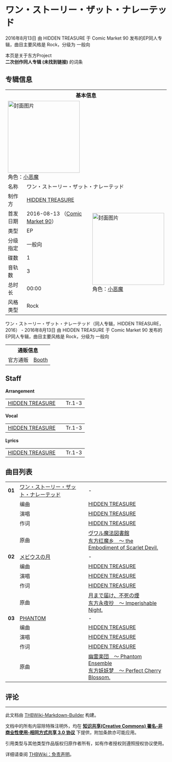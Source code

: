 # ワン・ストーリー・ザット・ナレーテッド

<!-- source html: G:\repos\THBWiki-Markdown-Builder\THBWikiMarkdown\Temp\main\1\17\ns0%3A%E3%83%AF%E3%83%B3%E3%83%BB%E3%82%B9%E3%83%88%E3%83%BC%E3%83%AA%E3%83%BC%E3%83%BB%E3%82%B6%E3%83%83%E3%83%88%E3%83%BB%E3%83%8A%E3%83%AC%E3%83%BC%E3%83%86%E3%83%83%E3%83%89.html -->

2016年8月13日 由 HIDDEN TREASURE 于 Comic Market 90 发布的EP同人专辑，曲目主要风格是 Rock，分级为 一般向

本页是关于东方Project  
 **二次创作同人专辑 (未找到链接)** 的词条

## 专辑信息

<table><tbody><tr><th colspan="3">基本信息</th></tr><tr><td class="cover-artwork-mobile" colspan="2"><a href="./文件-ワン・ストーリー・ザット・ナレーテッド封面.jpg.md" class="image" title="封面图片"><img alt="封面图片" src="https://upload.thwiki.cc/thumb/5/50/%E3%83%AF%E3%83%B3%E3%83%BB%E3%82%B9%E3%83%88%E3%83%BC%E3%83%AA%E3%83%BC%E3%83%BB%E3%82%B6%E3%83%83%E3%83%88%E3%83%BB%E3%83%8A%E3%83%AC%E3%83%BC%E3%83%86%E3%83%83%E3%83%89%E5%B0%81%E9%9D%A2.jpg/224px-%E3%83%AF%E3%83%B3%E3%83%BB%E3%82%B9%E3%83%88%E3%83%BC%E3%83%AA%E3%83%BC%E3%83%BB%E3%82%B6%E3%83%83%E3%83%88%E3%83%BB%E3%83%8A%E3%83%AC%E3%83%BC%E3%83%86%E3%83%83%E3%83%89%E5%B0%81%E9%9D%A2.jpg" decoding="async" loading="lazy" width="224" height="224" srcset="https://upload.thwiki.cc/thumb/5/50/%E3%83%AF%E3%83%B3%E3%83%BB%E3%82%B9%E3%83%88%E3%83%BC%E3%83%AA%E3%83%BC%E3%83%BB%E3%82%B6%E3%83%83%E3%83%88%E3%83%BB%E3%83%8A%E3%83%AC%E3%83%BC%E3%83%86%E3%83%83%E3%83%89%E5%B0%81%E9%9D%A2.jpg/336px-%E3%83%AF%E3%83%B3%E3%83%BB%E3%82%B9%E3%83%88%E3%83%BC%E3%83%AA%E3%83%BC%E3%83%BB%E3%82%B6%E3%83%83%E3%83%88%E3%83%BB%E3%83%8A%E3%83%AC%E3%83%BC%E3%83%86%E3%83%83%E3%83%89%E5%B0%81%E9%9D%A2.jpg 1.5x, https://upload.thwiki.cc/thumb/5/50/%E3%83%AF%E3%83%B3%E3%83%BB%E3%82%B9%E3%83%88%E3%83%BC%E3%83%AA%E3%83%BC%E3%83%BB%E3%82%B6%E3%83%83%E3%83%88%E3%83%BB%E3%83%8A%E3%83%AC%E3%83%BC%E3%83%86%E3%83%83%E3%83%89%E5%B0%81%E9%9D%A2.jpg/448px-%E3%83%AF%E3%83%B3%E3%83%BB%E3%82%B9%E3%83%88%E3%83%BC%E3%83%AA%E3%83%BC%E3%83%BB%E3%82%B6%E3%83%83%E3%83%88%E3%83%BB%E3%83%8A%E3%83%AC%E3%83%BC%E3%83%86%E3%83%83%E3%83%89%E5%B0%81%E9%9D%A2.jpg 2x" data-file-width="3168" data-file-height="3168"></a><div class="cover-char">角色：<a href="./小恶魔.md" title="小恶魔">小恶魔</a></div></td>
</tr><tr><td class="label">名称</td><td colspan="2"> ワン・ストーリー・ザット・ナレーテッド </td></tr><tr><td class="label">制作方</td><td><a href="./HIDDEN_TREASURE.md" title="HIDDEN TREASURE">HIDDEN TREASURE</a></td><td class="cover-artwork" rowspan="8" style="min-width:224px;"><a href="./文件-ワン・ストーリー・ザット・ナレーテッド封面.jpg.md" class="image" title="封面图片"><img alt="封面图片" src="https://upload.thwiki.cc/thumb/5/50/%E3%83%AF%E3%83%B3%E3%83%BB%E3%82%B9%E3%83%88%E3%83%BC%E3%83%AA%E3%83%BC%E3%83%BB%E3%82%B6%E3%83%83%E3%83%88%E3%83%BB%E3%83%8A%E3%83%AC%E3%83%BC%E3%83%86%E3%83%83%E3%83%89%E5%B0%81%E9%9D%A2.jpg/224px-%E3%83%AF%E3%83%B3%E3%83%BB%E3%82%B9%E3%83%88%E3%83%BC%E3%83%AA%E3%83%BC%E3%83%BB%E3%82%B6%E3%83%83%E3%83%88%E3%83%BB%E3%83%8A%E3%83%AC%E3%83%BC%E3%83%86%E3%83%83%E3%83%89%E5%B0%81%E9%9D%A2.jpg" decoding="async" loading="lazy" width="224" height="224" srcset="https://upload.thwiki.cc/thumb/5/50/%E3%83%AF%E3%83%B3%E3%83%BB%E3%82%B9%E3%83%88%E3%83%BC%E3%83%AA%E3%83%BC%E3%83%BB%E3%82%B6%E3%83%83%E3%83%88%E3%83%BB%E3%83%8A%E3%83%AC%E3%83%BC%E3%83%86%E3%83%83%E3%83%89%E5%B0%81%E9%9D%A2.jpg/336px-%E3%83%AF%E3%83%B3%E3%83%BB%E3%82%B9%E3%83%88%E3%83%BC%E3%83%AA%E3%83%BC%E3%83%BB%E3%82%B6%E3%83%83%E3%83%88%E3%83%BB%E3%83%8A%E3%83%AC%E3%83%BC%E3%83%86%E3%83%83%E3%83%89%E5%B0%81%E9%9D%A2.jpg 1.5x, https://upload.thwiki.cc/thumb/5/50/%E3%83%AF%E3%83%B3%E3%83%BB%E3%82%B9%E3%83%88%E3%83%BC%E3%83%AA%E3%83%BC%E3%83%BB%E3%82%B6%E3%83%83%E3%83%88%E3%83%BB%E3%83%8A%E3%83%AC%E3%83%BC%E3%83%86%E3%83%83%E3%83%89%E5%B0%81%E9%9D%A2.jpg/448px-%E3%83%AF%E3%83%B3%E3%83%BB%E3%82%B9%E3%83%88%E3%83%BC%E3%83%AA%E3%83%BC%E3%83%BB%E3%82%B6%E3%83%83%E3%83%88%E3%83%BB%E3%83%8A%E3%83%AC%E3%83%BC%E3%83%86%E3%83%83%E3%83%89%E5%B0%81%E9%9D%A2.jpg 2x" data-file-width="3168" data-file-height="3168"></a><div class="cover-char">角色：<a href="./小恶魔.md" title="小恶魔">小恶魔</a></div></td>
</tr><tr><td class="label">首发日期</td><td>2016-08-13&#160;（<a href="/展会作品列表?e=Comic+Market%2390">Comic Market 90</a>）</td></tr><tr><td class="label">类型</td><td>EP</td></tr><tr><td class="label">分级指定</td><td>一般向</td></tr><tr><td class="label">碟数</td><td>1</td></tr><tr><td class="label">音轨数</td><td>3</td></tr><tr><td class="label">总时长</td><td>00:00</td></tr><tr><td class="label">风格类型</td><td>Rock</td></tr></tbody></table>

ワン・ストーリー・ザット・ナレーテッド（同人专辑，HIDDEN TREASURE，2016） - 2016年8月13日 由 HIDDEN TREASURE 于 Comic Market 90 发布的EP同人专辑，曲目主要风格是 Rock，分级为 一般向

<table><tbody><tr><th colspan="3">通贩信息</th></tr><tr><td class="label">官方通贩</td><td colspan="2"><a rel="nofollow" class="external text" href="https://keytotreasure.booth.pm/items/1570824">Booth</a></td></tr></tbody></table>



## Staff
  
 **Arrangement**   

<table><tbody><tr><td><a href="./HIDDEN_TREASURE.md" title="HIDDEN TREASURE">HIDDEN TREASURE</a></td><td></td><td>Tr.1-3</td></tr></tbody></table>

  
 **Vocal**   

<table><tbody><tr><td><a href="./HIDDEN_TREASURE.md" title="HIDDEN TREASURE">HIDDEN TREASURE</a></td><td></td><td>Tr.1-3</td></tr></tbody></table>

  
 **Lyrics**   

<table><tbody><tr><td><a href="./HIDDEN_TREASURE.md" title="HIDDEN TREASURE">HIDDEN TREASURE</a></td><td></td><td>Tr.1-3</td></tr></tbody></table>



## 曲目列表

<table><tbody><tr><td id="1" class="infoRD"><b>01</b></td><td id="ワン・ストーリー・ザット・ナレーテッド" colspan="2" class="title"><span class="new" title="（歌词页面不存在）"><a href="/index.php?title=%E6%AD%8C%E8%AF%8D:%E3%83%AF%E3%83%B3%E3%83%BB%E3%82%B9%E3%83%88%E3%83%BC%E3%83%AA%E3%83%BC%E3%83%BB%E3%82%B6%E3%83%83%E3%83%88%E3%83%BB%E3%83%8A%E3%83%AC%E3%83%BC%E3%83%86%E3%83%83%E3%83%89&amp;boilerplate=模板:页面模板/曲目歌词&amp;action=edit">ワン・ストーリー・ザット・ナレーテッド</a></span><span class="thcsearchlinks"><a rel="nofollow" class="external text" href="https://cd.thwiki.cc?arrange=HIDDEN TREASURE&amp;vocal=HIDDEN TREASURE&amp;lyric=HIDDEN TREASURE&amp;ogmusic=ヴワル魔法図書館&amp;fromwiki=ワン・ストーリー・ザット・ナレーテッド"><span title="搜索相似同人曲"></span></a></span></td><td class="time">-</td></tr><tr><td class="left"></td><td class="label">编曲</td><td class="text" colspan="2"><a href="./HIDDEN_TREASURE.md" title="HIDDEN TREASURE">HIDDEN TREASURE</a><span class="thcsearchlinks"><a rel="nofollow" class="external text" href="https://cd.thwiki.cc?arrange=，HIDDEN TREASURE&amp;fromwiki=ワン・ストーリー・ザット・ナレーテッド"><span></span></a></span></td></tr><tr><td class="left"></td><td class="label">演唱</td><td class="text" colspan="2"><a href="./HIDDEN_TREASURE.md" title="HIDDEN TREASURE">HIDDEN TREASURE</a><span class="thcsearchlinks"><a rel="nofollow" class="external text" href="https://cd.thwiki.cc?vocal=HIDDEN TREASURE&amp;fromwiki=ワン・ストーリー・ザット・ナレーテッド"><span></span></a></span></td></tr><tr><td class="left"></td><td class="label">作词</td><td class="text" colspan="2"><a href="./HIDDEN_TREASURE.md" title="HIDDEN TREASURE">HIDDEN TREASURE</a><span class="thcsearchlinks"><a rel="nofollow" class="external text" href="https://cd.thwiki.cc?lyric=HIDDEN TREASURE&amp;fromwiki=ワン・ストーリー・ザット・ナレーテッド"><span></span></a></span></td></tr><tr><td class="left"></td><td class="label">原曲</td><td class="text" colspan="2"><span class="thcsearchlinks"><a rel="nofollow" class="external text" href="https://cd.thwiki.cc?ogmusic=ヴワル魔法図書館&amp;fromwiki=ワン・ストーリー・ザット・ナレーテッド"><span></span></a></span><div class="ogmusic"><a href="./ヴワル魔法図書館.md" class="mw-redirect" title="ヴワル魔法図書館">ヴワル魔法図書館</a></div><div class="source"><a href="./东方红魔乡_～_the_Embodiment_of_Scarlet_Devil..md" class="mw-redirect" title="东方红魔乡 ～ the Embodiment of Scarlet Devil.">东方红魔乡　～ the Embodiment of Scarlet Devil.</a></div></td></tr>
<tr><td id="2" class="infoRD"><b>02</b></td><td id="メビウスの月" colspan="2" class="title"><span class="new" title="（歌词页面不存在）"><a href="/index.php?title=%E6%AD%8C%E8%AF%8D:%E3%83%A1%E3%83%93%E3%82%A6%E3%82%B9%E3%81%AE%E6%9C%88&amp;boilerplate=模板:页面模板/曲目歌词&amp;action=edit">メビウスの月</a></span><span class="thcsearchlinks"><a rel="nofollow" class="external text" href="https://cd.thwiki.cc?arrange=HIDDEN TREASURE&amp;vocal=HIDDEN TREASURE&amp;lyric=HIDDEN TREASURE&amp;ogmusic=月まで届け、不死の煙&amp;fromwiki=ワン・ストーリー・ザット・ナレーテッド"><span title="搜索相似同人曲"></span></a></span></td><td class="time">-</td></tr><tr><td class="left"></td><td class="label">编曲</td><td class="text" colspan="2"><a href="./HIDDEN_TREASURE.md" title="HIDDEN TREASURE">HIDDEN TREASURE</a><span class="thcsearchlinks"><a rel="nofollow" class="external text" href="https://cd.thwiki.cc?arrange=，HIDDEN TREASURE&amp;fromwiki=ワン・ストーリー・ザット・ナレーテッド"><span></span></a></span></td></tr><tr><td class="left"></td><td class="label">演唱</td><td class="text" colspan="2"><a href="./HIDDEN_TREASURE.md" title="HIDDEN TREASURE">HIDDEN TREASURE</a><span class="thcsearchlinks"><a rel="nofollow" class="external text" href="https://cd.thwiki.cc?vocal=HIDDEN TREASURE&amp;fromwiki=ワン・ストーリー・ザット・ナレーテッド"><span></span></a></span></td></tr><tr><td class="left"></td><td class="label">作词</td><td class="text" colspan="2"><a href="./HIDDEN_TREASURE.md" title="HIDDEN TREASURE">HIDDEN TREASURE</a><span class="thcsearchlinks"><a rel="nofollow" class="external text" href="https://cd.thwiki.cc?lyric=HIDDEN TREASURE&amp;fromwiki=ワン・ストーリー・ザット・ナレーテッド"><span></span></a></span></td></tr><tr><td class="left"></td><td class="label">原曲</td><td class="text" colspan="2"><span class="thcsearchlinks"><a rel="nofollow" class="external text" href="https://cd.thwiki.cc?ogmusic=月まで届け、不死の煙&amp;fromwiki=ワン・ストーリー・ザット・ナレーテッド"><span></span></a></span><div class="ogmusic"><a href="./月まで届け、不死の煙.md" class="mw-redirect" title="月まで届け、不死の煙">月まで届け、不死の煙</a></div><div class="source"><a href="./东方永夜抄_～_Imperishable_Night..md" class="mw-redirect" title="东方永夜抄 ～ Imperishable Night.">东方永夜抄　～ Imperishable Night.</a></div></td></tr>
<tr><td id="3" class="infoRD"><b>03</b></td><td id="PHANTOM" colspan="2" class="title"><span class="new" title="（歌词页面不存在）"><a href="/index.php?title=%E6%AD%8C%E8%AF%8D:PHANTOM&amp;boilerplate=模板:页面模板/曲目歌词&amp;action=edit">PHANTOM</a></span><span class="thcsearchlinks"><a rel="nofollow" class="external text" href="https://cd.thwiki.cc?arrange=HIDDEN TREASURE&amp;vocal=HIDDEN TREASURE&amp;lyric=HIDDEN TREASURE&amp;ogmusic=幽霊楽団　～ Phantom Ensemble&amp;fromwiki=ワン・ストーリー・ザット・ナレーテッド"><span title="搜索相似同人曲"></span></a></span></td><td class="time">-</td></tr><tr><td class="left"></td><td class="label">编曲</td><td class="text" colspan="2"><a href="./HIDDEN_TREASURE.md" title="HIDDEN TREASURE">HIDDEN TREASURE</a><span class="thcsearchlinks"><a rel="nofollow" class="external text" href="https://cd.thwiki.cc?arrange=，HIDDEN TREASURE&amp;fromwiki=ワン・ストーリー・ザット・ナレーテッド"><span></span></a></span></td></tr><tr><td class="left"></td><td class="label">演唱</td><td class="text" colspan="2"><a href="./HIDDEN_TREASURE.md" title="HIDDEN TREASURE">HIDDEN TREASURE</a><span class="thcsearchlinks"><a rel="nofollow" class="external text" href="https://cd.thwiki.cc?vocal=HIDDEN TREASURE&amp;fromwiki=ワン・ストーリー・ザット・ナレーテッド"><span></span></a></span></td></tr><tr><td class="left"></td><td class="label">作词</td><td class="text" colspan="2"><a href="./HIDDEN_TREASURE.md" title="HIDDEN TREASURE">HIDDEN TREASURE</a><span class="thcsearchlinks"><a rel="nofollow" class="external text" href="https://cd.thwiki.cc?lyric=HIDDEN TREASURE&amp;fromwiki=ワン・ストーリー・ザット・ナレーテッド"><span></span></a></span></td></tr><tr><td class="left"></td><td class="label">原曲</td><td class="text" colspan="2"><span class="thcsearchlinks"><a rel="nofollow" class="external text" href="https://cd.thwiki.cc?ogmusic=幽霊楽団　～ Phantom Ensemble&amp;fromwiki=ワン・ストーリー・ザット・ナレーテッド"><span></span></a></span><div class="ogmusic"><a href="./幽霊楽団_～_Phantom_Ensemble.md" class="mw-redirect" title="幽霊楽団 ～ Phantom Ensemble">幽霊楽団　～ Phantom Ensemble</a></div><div class="source"><a href="./东方妖妖梦_～_Perfect_Cherry_Blossom..md" class="mw-redirect" title="东方妖妖梦 ～ Perfect Cherry Blossom.">东方妖妖梦　～ Perfect Cherry Blossom.</a></div></td></tr></tbody></table>



## 评论




---

此文档由 [THBWiki-Markdown-Builder](https://github.com/Delsin-Yu/THBWiki-Markdown-Builder) 构建。

文档中的所有内容除特殊注明外，均在 [**知识共享(Creative Commons) 署名-非商业性使用-相同方式共享 3.0 协议**](https://creativecommons.org/licenses/by-sa/3.0/deed.zh-hans) 下提供，附加条款亦可能应用。

引用类型与其他类型作品版权归原作者所有，如有作者授权则遵照授权协议使用。

详细请查阅 [THBWiki：免责声明](https://thbwiki.cc/THBWiki:%E5%85%8D%E8%B4%A3%E5%A3%B0%E6%98%8E)。


